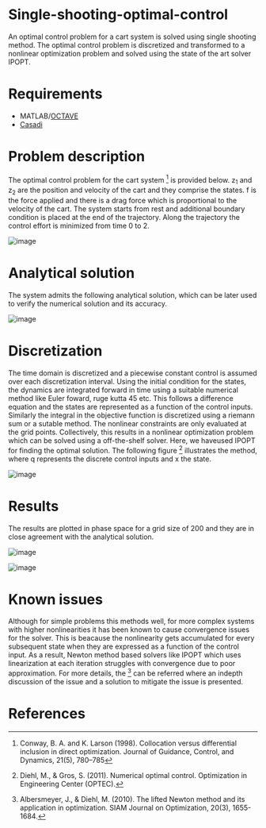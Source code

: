 # **Single-shooting-optimal-control**

An optimal control problem for a cart system is solved using single shooting method. The optimal control problem is discretized and transformed to a nonlinear optimization problem and solved using the state of the art solver IPOPT.

# Requirements
- MATLAB/[OCTAVE](https://octave.org/)
- [Casadi](https://web.casadi.org/)

# Problem description

The optimal control problem for the cart system [^1] is provided below. z<sub>1</sub> and z<sub>2</sub> are the position and velocity of the cart and they comprise the states. f is the force applied and there is a drag force which is proportional to the velocity of the cart. The system starts from rest and additional boundary condition is placed at the end of the trajectory. Along the trajectory the control effort is minimized from time 0 to 2.

![image](https://user-images.githubusercontent.com/16457676/236567436-9d87b891-e74f-4299-802c-a394693c1f60.png)

# Analytical solution

The system admits the following analytical solution, which can be later used to verify the numerical solution and its accuracy.

![image](https://user-images.githubusercontent.com/16457676/236629178-b6da4837-b1d8-454d-9ec4-2d67fb1abeba.png)

# Discretization

The time domain is discretized and a piecewise constant control is assumed over each discretization interval. Using the initial condition for the states, the dynamics are integrated forward in time using a suitable numerical method like Euler foward, ruge kutta 45 etc. This follows a difference equation and the states are represented as a function of the control inputs. Similarly the integral in the objective function is discretized using a riemann sum or a sutable method. The nonlinear constraints are only evaluated at the grid points. Collectively, this results in a nonlinear optimization problem which can be solved using a off-the-shelf solver. Here, we haveused IPOPT for finding the optimal solution. The following figure [^2] illustrates the method, where q represents the discrete control inputs and x the state.

![image](https://user-images.githubusercontent.com/16457676/236629948-21ff2fb0-ab18-4f30-9996-298230e685be.png)

# Results

The results are plotted in phase space for a grid size of 200 and they are in close agreement with the analytical solution.

![image](https://github.com/sandeep026/Single-shooting-optimal-control/assets/16457676/fdd3bac6-e866-4300-8dcc-cc5924e10047)

![image](https://github.com/sandeep026/Single-shooting-optimal-control/assets/16457676/9bcdb07c-e4d3-4117-8086-dea87b1737be)

# Known issues

Although for simple problems this methods well, for more complex systems with higher nonlinearities it has been known to cause convergence issues for the solver. This is beacause the nonlinearity gets accumulated for every subsequent state when they are expressed as a function of the control input. As a result, Newton method based solvers like IPOPT which uses linearization at each iteration struggles with convergence due to poor approximation. For more details, the [^3] can be referred where an indepth discussion of the issue and a solution to mitigate the issue is presented.

# References

[^1]: Conway, B. A. and K. Larson (1998). Collocation versus differential inclusion in direct optimization. Journal of Guidance, Control, and Dynamics, 21(5), 780–785

[^2]: Diehl, M., & Gros, S. (2011). Numerical optimal control. Optimization in Engineering Center (OPTEC).

[^3]: Albersmeyer, J., & Diehl, M. (2010). The lifted Newton method and its application in optimization. SIAM Journal on Optimization, 20(3), 1655-1684.
